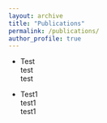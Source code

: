 ```yaml
---
layout: archive
title: "Publications"
permalink: /publications/
author_profile: true
---
```


* Test  
  test  
  test  


* Test1  
   test1  
   test1  


